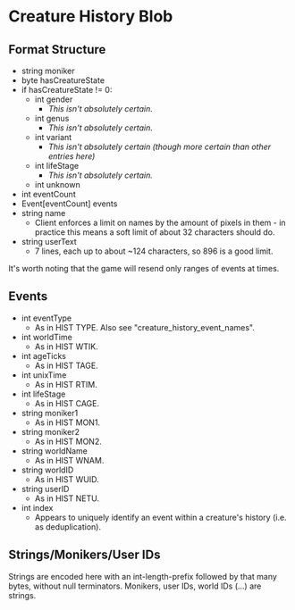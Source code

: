 # Creature History Blob
Format Structure
----------------


* string moniker
* byte hasCreatureState
* if hasCreatureState != 0:
	* int gender
		* *This isn't absolutely certain.*
	* int genus
		* *This isn't absolutely certain.*
	* int variant
		* *This isn't absolutely certain (though more certain than other entries here)*
	* int lifeStage
		* *This isn't absolutely certain.*
	* int unknown
* int eventCount
* Event[eventCount] events
* string name
	* Client enforces a limit on names by the amount of pixels in them - in practice this means a soft limit of about 32 characters should do.
* string userText
	* 7 lines, each up to about ~124 characters, so 896 is a good limit.


It's worth noting that the game will resend only ranges of events at times.

Events
------


* int eventType
	* As in HIST TYPE. Also see "creature_history_event_names".
* int worldTime
	* As in HIST WTIK.
* int ageTicks
	* As in HIST TAGE.
* int unixTime
	* As in HIST RTIM.
* int lifeStage
	* As in HIST CAGE.
* string moniker1
	* As in HIST MON1.
* string moniker2
	* As in HIST MON2.
* string worldName
	* As in HIST WNAM.
* string worldID
	* As in HIST WUID.
* string userID
	* As in HIST NETU.
* int index
	* Appears to uniquely identify an event within a creature's history (i.e. as deduplication).


Strings/Monikers/User IDs
-------------------------

Strings are encoded here with an int-length-prefix followed by that many bytes, without null terminators.
Monikers, user IDs, world IDs (...) are strings.

